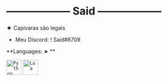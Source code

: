 # ―――――― Said ――――――
★ Capivaras são legais
- Meu Discord: ! Said#8709

**Languages: ➤ **

<code><img width="40px" src="https://img.icons8.com/color/4x/000000/python.png" title="Python"/></code>
<code><img width="40px" src="https://upload.wikimedia.org/wikipedia/commons/thumb/c/cf/Lua-Logo.svg/947px-Lua-Logo.svg.png" title="Lua"/></code>





